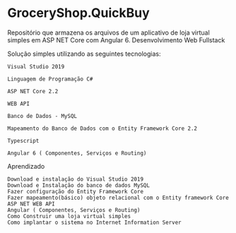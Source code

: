 # GroceryShop.QuickBuy

Repositório que armazena os arquivos de um aplicativo de loja virtual simples em ASP NET Core com Angular 6.
Desenvolvimento Web Fullstack

Solução simples utilizando as seguintes tecnologias:

    Visual Studio 2019

    Linguagem de Programação C#

    ASP NET Core 2.2

    WEB API

    Banco de Dados - MySQL

    Mapeamento do Banco de Dados com o Entity Framework Core 2.2

    Typescript

    Angular 6 ( Componentes, Serviços e Routing)

Aprendizado

    Download e instalação do Visual Studio 2019
    Download e Instalação do banco de dados MySQL
    Fazer configuração do Entity Framework Core
    Fazer mapeamento(básico) objeto relacional com o Entity framework Core
    ASP NET WEB API
    Angular ( Componentes, Serviços e Routing)
    Como Construir uma loja virtual simples
    Como implantar o sistema no Internet Information Server

